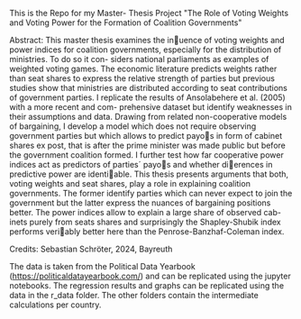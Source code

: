 This is the Repo for my Master- Thesis Project
"The Role of Voting Weights and Voting Power for the Formation of Coalition Governments"

Abstract: 
This master thesis examines the inuence of voting weights and power indices for
coalition governments, especially for the distribution of ministries. To do so it con-
siders national parliaments as examples of weighted voting games. The economic
literature predicts weights rather than seat shares to express the relative strength of
parties but previous studies show that ministries are distributed according to seat
contributions of government parties.
I replicate the results of Ansolabehere et al. (2005) with a more recent and com-
prehensive dataset but identify weaknesses in their assumptions and data. Drawing
from related non-cooperative models of bargaining, I develop a model which does
not require observing government parties but which allows to predict payos in form
of cabinet shares ex post, that is after the prime minister was made public but before
the government coalition formed. I further test how far cooperative power indices
act as predictors of parties´ payos and whether dierences in predictive power are
identiable.
This thesis presents arguments that both, voting weights and seat shares, play a
role in explaining coalition governments. The former identify parties which can
never expect to join the government but the latter express the nuances of bargaining
positions better. The power indices allow to explain a large share of observed cab-
inets purely from seats shares and surprisingly the Shapley-Shubik index performs
veriably better here than the Penrose-Banzhaf-Coleman index.

  Credits: Sebastian Schröter, 2024, Bayreuth

The data is taken from the Political Data Yearbook (https://politicaldatayearbook.com/)
and can be replicated using the jupyter notebooks. 
The regression results and graphs can be replicated using the data in the r_data folder. 
The other folders contain the intermediate calculations per country.
